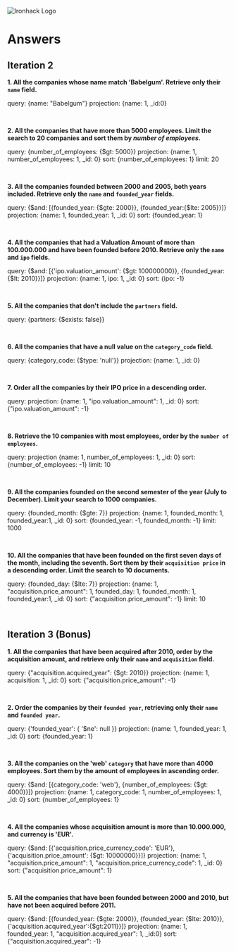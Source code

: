![Ironhack Logo](https://i.imgur.com/1QgrNNw.png)

# Answers

## Iteration 2

**1. All the companies whose name match 'Babelgum'. Retrieve only their `name` field.**

<!-- Your Query Goes Here -->

query: {name: "Babelgum"}
projection: {name: 1, \_id:0}

<br>

**2. All the companies that have more than 5000 employees. Limit the search to 20 companies and sort them by _number of employees_.**

<!-- Your Query Goes Here -->

query: {number_of_employees: {$gt: 5000}}
projection: {name: 1, number_of_employees: 1, \_id: 0}
sort: {number_of_employees: 1}
limit: 20

<br>

**3. All the companies founded between 2000 and 2005, both years included. Retrieve only the `name` and `founded_year` fields.**

<!-- Your Query Goes Here -->

query: {$and: [{founded_year: {$gte: 2000}}, {founded_year:{$lte: 2005}}]}
projection: {name: 1, founded_year: 1, \_id: 0}
sort: {founded_year: 1}

<br>

**4. All the companies that had a Valuation Amount of more than 100.000.000 and have been founded before 2010. Retrieve only the `name` and `ipo` fields.**

<!-- Your Query Goes Here -->

query: {$and: [{'ipo.valuation_amount': {$gt: 100000000}}, {founded_year:{$lt: 2010}}]}
projection: {name: 1, ipo: 1, \_id: 0}
sort: {ipo: -1}

<br>

**5. All the companies that don't include the `partners` field.**

<!-- Your Query Goes Here -->

query: {partners: {$exists: false}}

<br>

**6. All the companies that have a null value on the `category_code` field.**

<!-- Your Query Goes Here -->

query: {category_code: {$type: 'null'}}
projection: {name: 1, \_id: 0}

<br>

**7. Order all the companies by their IPO price in a descending order.**

<!-- Your Query Goes Here -->

query:
projection: {name: 1, "ipo.valuation_amount": 1, \_id: 0}
sort: {"ipo.valuation_amount": -1}

<br>

**8. Retrieve the 10 companies with most employees, order by the `number of employees`.**

<!-- Your Query Goes Here -->

query:
projection {name: 1, number_of_employees: 1, \_id: 0}
sort: {number_of_employees: -1}
limit: 10

<br>

**9. All the companies founded on the second semester of the year (July to December). Limit your search to 1000 companies.**

<!-- Your Query Goes Here -->

query: {founded_month: {$gte: 7}}
projection: {name: 1, founded_month: 1, founded_year:1, \_id: 0}
sort: {founded_year: -1, founded_month: -1}
limit: 1000

<br>

**10. All the companies that have been founded on the first seven days of the month, including the seventh. Sort them by their `acquisition price` in a descending order. Limit the search to 10 documents.**

<!-- Your Query Goes Here -->

query: {founded_day: {$lte: 7}}
projection: {name: 1, "acquisition.price_amount": 1, founded_day: 1, founded_month: 1, founded_year:1, \_id: 0}
sort: {"acquisition.price_amount": -1}
limit: 10

<br>

## Iteration 3 (Bonus)

**1. All the companies that have been acquired after 2010, order by the acquisition amount, and retrieve only their `name` and `acquisition` field.**

<!-- Your Query Goes Here -->

query: {"acquisition.acquired_year": {$gt: 2010}}
projection: {name: 1, acquisition: 1, \_id: 0}
sort: {"acquisition.price_amount": -1}

<br>

**2. Order the companies by their `founded year`, retrieving only their `name` and `founded year`.**

<!-- Your Query Goes Here -->

query: {'founded_year': { '$ne': null }}
projection: {name: 1, founded_year: 1, \_id: 0}
sort: {founded_year: 1}

<br>

**3. All the companies on the 'web' `category` that have more than 4000 employees. Sort them by the amount of employees in ascending order.**

<!-- Your Query Goes Here -->

query: {$and: [{category_code: 'web'}, {number_of_employees: {$gt: 4000}}]}
projection: {name: 1, category_code: 1, number_of_employees: 1, \_id: 0}
sort: {number_of_employees: 1}

<br>

**4. All the companies whose acquisition amount is more than 10.000.000, and currency is 'EUR'.**

<!-- Your Query Goes Here -->

query: {$and: [{'acquisition.price_currency_code': 'EUR'}, {'acquisition.price_amount': {$gt: 10000000}}]}
projection: {name: 1, "acquisition.price_amount": 1, "acquisition.price_currency_code": 1, \_id: 0}
sort: {"acquisition.price_amount": 1}

<br>

**5. All the companies that have been founded between 2000 and 2010, but have not been acquired before 2011.**

<!-- Your Query Goes Here -->

query: {$and: [{founded_year: {$gte: 2000}}, {founded_year: {$lte: 2010}}, {'acquisition.acquired_year':{$gt:2011}}]}
projection: {name: 1, founded_year: 1, "acquisition.acquired_year": 1, \_id:0}
sort: {"acquisition.acquired_year": -1}

<br>
